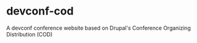 # devconf-cod
A devconf conference website based on Drupal's Conference Organizing Distribution (COD)
